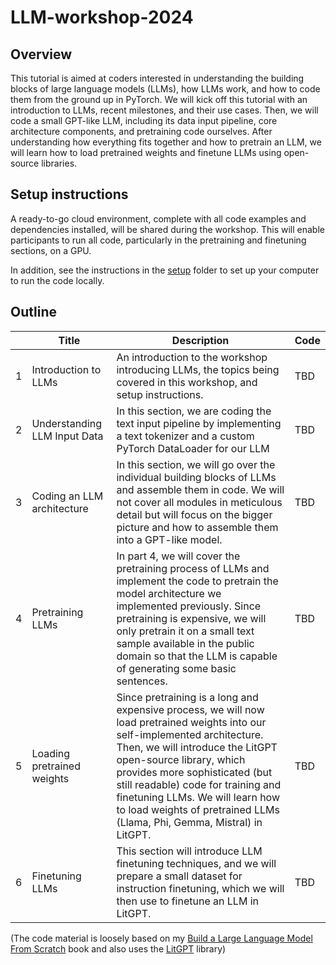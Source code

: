 # LLM-workshop-2024



## Overview

This tutorial is aimed at coders interested in understanding the building blocks of large language models (LLMs), how LLMs work, and how to code them from the ground up in PyTorch. We will kick off this tutorial with an introduction to LLMs, recent milestones, and their use cases. Then, we will code a small GPT-like LLM, including its data input pipeline, core architecture components, and pretraining code ourselves. After understanding how everything fits together and how to pretrain an LLM, we will learn how to load pretrained weights and finetune LLMs using open-source libraries.

## Setup instructions

A ready-to-go cloud environment, complete with all code examples and dependencies installed, will be shared during the workshop. This will enable participants to run all code, particularly in the pretraining and finetuning sections, on a GPU.

In addition, see the instructions in the [setup](./setup) folder to set up your computer to run the code locally.

## Outline

|      | Title                        | Description                                                  | Code |
| ---- | ---------------------------- | ------------------------------------------------------------ | ---- |
| 1    | Introduction to LLMs         | An introduction to the workshop introducing LLMs, the topics being covered in this workshop, and setup instructions. | TBD  |
| 2    | Understanding LLM Input Data | In this section, we are coding the text input pipeline by implementing a text tokenizer and a custom PyTorch DataLoader for our LLM | TBD  |
| 3    | Coding an LLM architecture   | In this section, we will go over the individual building blocks of LLMs and assemble them in code. We will not cover all modules in meticulous detail but will focus on the bigger picture and how to assemble them into a GPT-like model. | TBD  |
| 4    | Pretraining LLMs             | In part 4, we will cover the pretraining process of LLMs and implement the code to pretrain the model architecture we implemented previously. Since pretraining is expensive, we will only pretrain it on a small text sample available in the public domain so that the LLM is capable of generating some basic sentences. | TBD  |
| 5    | Loading pretrained weights   | Since pretraining is a long and expensive process, we will now load pretrained weights into our self-implemented architecture. Then, we will introduce the LitGPT open-source library, which provides more sophisticated (but still readable) code for training and finetuning LLMs. We will learn how to load weights of pretrained LLMs (Llama, Phi, Gemma, Mistral) in LitGPT. | TBD  |
| 6    | Finetuning LLMs              | This section will introduce LLM finetuning techniques, and we will prepare a small dataset for instruction finetuning, which we will then use to finetune an LLM in LitGPT. | TBD  |

(The code material is loosely based on my [Build a Large Language Model From Scratch](http://mng.bz/orYv) book and also uses the [LitGPT](https://github.com/Lightning-AI/litgpt) library)
